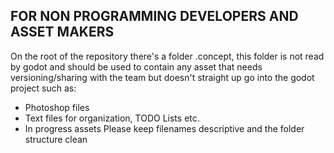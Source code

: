 ## FOR NON PROGRAMMING DEVELOPERS AND ASSET MAKERS
On the root of the repository there's a folder .concept, this folder is not read by godot and should be used to contain any asset that needs versioning/sharing with the team but doesn't straight up go into the godot project such as:
- Photoshop files
- Text files for organization, TODO Lists etc.
- In progress assets
Please keep filenames descriptive and the folder structure clean

